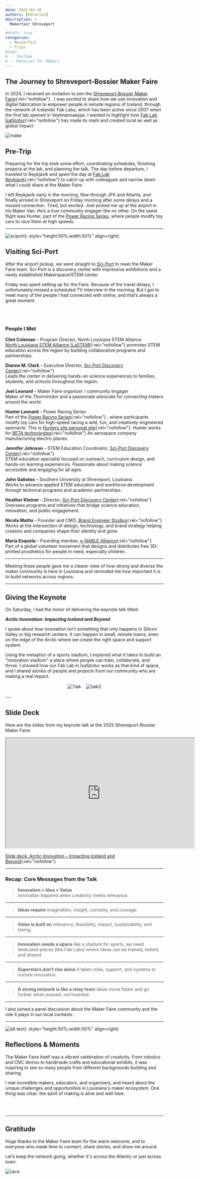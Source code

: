 ```yaml
---
date: 2025-04-10
authors: [Þórarinn]
description: >
  Makerfair Shreveport

#draft: true
categories:
  - Maikerfair
  - Trips
#tags:
#  - YouTube
#  - Material for MkDocs
---
```


## The Journey to Shreveport-Bossier Maker Faire

In 2024, I received an invitation to join the [Shreveport-Bossier Maker Faire](https://shreveport.makerfaire.com/){:rel="nofollow"} . I was excited to share how we use innovation and digital fabrication to empower people in remote regions of Iceland, through the network of Icelandic Fab Labs, which has been active since 2007 when the first lab opened in Vestmannaeyjar. I wanted to highlight how [Fab Lab Ísafjörður](https://fabisa.is){:rel="nofollow"}  has made its mark and created local as well as global impact.

![make](./cover-maker.jpg)

<!-- more -->

## Pre-Trip

Preparing for the trip took some effort, coordinating schedules, finishing projects at the lab, and planning the talk. The day before departure, I traveled to Reykjavík and spent the day at [Fab Lab Reykjavík](https://www.flr.is){:rel="nofollow"}  to catch up with colleagues and narrow down what I could share at the Maker Faire.

I left Reykjavík early in the morning, flew through JFK and Atlanta, and finally arrived in Shreveport on Friday morning after some delays and a missed connection. Tired, but excited. Joel picked me up at the airport in his Maker Van. He’s a true community engager like no other. On the same flight was Hunter, part of the [Power Racing Series](https://powerracingseries.org/), where people modify toy cars to race them at high speeds.

---

![sciport](./outside-sciport.jpg){: style="height:50%;width:50%" align=right} 

## Visiting Sci-Port

After the airport pickup, we went straight to [Sci-Port](https://sci-port.org/) to meet the Maker Faire team. Sci-Port is a discovery center with impressive exhibitions and a newly established Makerspace/STEM center.

Friday was spent setting up for the Faire. Because of the travel delays, I unfortunately missed a scheduled TV interview in the morning. But I got to meet many of the people I had connected with online, and that’s always a great moment.

<br><br>
### People I Met

**Clint Coleman** – Program Director, North Louisiana STEM Alliance  
[North Louisiana STEM Alliance (LaSTEM)](https://nlasteamalliance.org/){:rel="nofollow"}  promotes STEM education across the region by building collaborative programs and partnerships.

**Dianne M. Clark** – Executive Director, [Sci-Port Discovery Center](https://www.sci-port.org/){:rel="nofollow"}   
Leads the center in delivering hands-on science experiences to families, students, and schools throughout the region.

**Joel Leonard** – Maker Faire organizer / community engager  
Maker of the *Thorminator* and a passionate advocate for connecting makers around the world.

**Hunter  Leonard** – Power Racing Series  
Part of the [Power Racing Series](https://powerracingseries.org/){:rel="nofollow"} , where participants modify toy cars for high-speed racing a wild, fun, and creatively engineered spectacle.
This is [Hunters site personal site](https://subportspeakers.weebly.com/){:rel="nofollow"}. Hunter works for [BETA technologies](https://beta.team/){:rel="nofollow"} An aerospace company manufacturing electric planes. 

**Jennifer Johnson** – STEM Education Coordinator, [Sci-Port Discovery Center](https://www.sci-port.org/){:rel="nofollow"}   
STEM education specialist focused on outreach, curriculum design, and hands-on learning experiences. Passionate about making science accessible and engaging for all ages.

**John Galiotos** – Southern University at Shreveport, Louisiana  
Works to advance applied STEM education and workforce development through technical programs and academic partnerships.

**Heather Kleiner** – Director, [Sci-Port Discovery Center](https://www.sci-port.org/){:rel="nofollow"}   
Oversees programs and initiatives that bridge science education, innovation, and public engagement.

**Nicola Mattis** – Founder and CMO, [Brand Engineer Studios](https://www.brandengineerstudios.com/){:rel="nofollow"}   
Works at the intersection of design, technology, and brand strategy helping creators and companies shape their identity and grow.

**Maria Esquela** – Founding member, [e-NABLE Alliance](https://enablingthefuture.org/){:rel="nofollow"}   
Part of a global volunteer movement that designs and distributes free 3D-printed prosthetics for people in need, especially children.

---

Meeting these people gave me a clearer view of how strong and diverse the maker community is here in Louisiana and reminded me how important it is to build networks across regions.


---

## Giving the Keynote

On Saturday, I had the honor of delivering the keynote talk titled:

**_Arctic Innovation: Impacting Iceland and Beyond_**

I spoke about how innovation isn’t something that only happens in Silicon Valley or big research centers. It can happen in small, remote towns, even on the edge of the Arctic where we create the right space and support system.

Using the metaphor of a sports stadium, I explored what it takes to build an "innovation stadium" a place where people can train, collaborate, and thrive. I showed how our Fab Lab in Ísafjörður works as that kind of space, and I shared stories of people and projects from our community who are making a real impact.

<div style="display: flex; gap: 1rem; justify-content: center; flex-wrap: wrap; margin: 1rem 0;">
  <img src="../trips/makerfair-shreveport/talk.png" alt="Talk" style="max-width: 45%; height: auto;">
  <img src="../trips/makerfair-shreveport/talk2.jpg" alt="talk2" style="max-width: 45%; height: auto;">
</div>
---

## Slide Deck

Here are the slides from my keynote talk at the 2025 Shreveport-Bossier Maker Faire:

<iframe src="https://hanndoddi.github.io/makerfair_shreveport/index.html" title="deck.js" width="600" height="350">
  <p>Your browser does not support iframes.</p>
</iframe>

[Slide deck: Arctic Innovation – Impacting Iceland and Beyond](https://hanndoddi.github.io/makerfair_shreveport/index.html){:rel="nofollow"} 

---

### Recap: Core Messages from the Talk

> **Innovation = Idea × Value**  
> Innovation happens when creativity meets relevance.

---

> **Ideas require** imagination, insight, curiosity, and courage.

---

> **Value is built on** relevance, feasibility, impact, sustainability, and timing.

---

> **Innovation needs a space** like a stadium for sports, we need dedicated places (like Fab Labs) where ideas can be trained, tested, and shared.

---

> **Superstars don’t rise alone** it takes roles, support, and systems to nurture innovation.

---

> **A strong network is like a relay team** ideas move faster and go further when passed, not hoarded.

---

I also joined a panel discussion about the Maker Faire community and the role it plays in our local contexts.

---
![alt text](maker-team.jpg){: style="height:50%;width:50%" align=right} 
## Reflections & Moments

The Maker Faire itself was a vibrant celebration of creativity. From robotics and CNC demos to handmade crafts and educational exhibits, it was inspiring to see so many people from different backgrounds building and sharing.

I met incredible makers, educators, and organizers, and heard about the unique challenges and opportunities in Louisiana's maker ecosystem. One thing was clear: the spirit of making is alive and well here.


<br><br>

---

## Gratitude

Huge thanks to the Maker Faire team for the warm welcome, and to everyone who made time to connect, share stories, and show me around.

Let’s keep the network going, whether it's across the Atlantic or just across town.

![race](./race.jpg)

